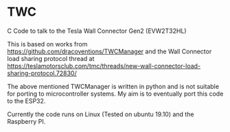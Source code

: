 # TWC
C Code to talk to the Tesla Wall Connector Gen2 (EVW2T32HL)

This is based on works from https://github.com/dracoventions/TWCManager and the Wall Connector load sharing protocol thread at https://teslamotorsclub.com/tmc/threads/new-wall-connector-load-sharing-protocol.72830/

The above mentioned TWCManager is written in python and is not suitable for porting to microcontroller systems. My aim is to eventually port this code to the ESP32.

Currently the code runs on Linux (Tested on ubuntu 19.10) and the Raspberry PI. 


